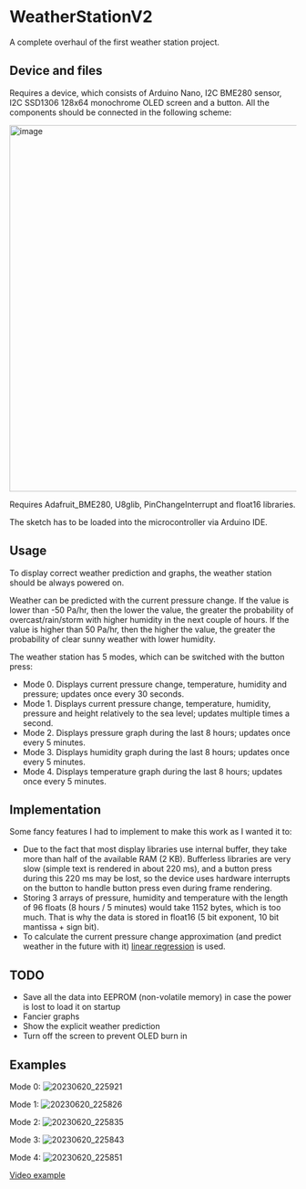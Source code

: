 # WeatherStationV2

A complete overhaul of the first weather station project.

## Device and files

Requires a device, which consists of Arduino Nano, I2C BME280 sensor, I2C SSD1306 128x64 monochrome OLED screen and a button. All the components should be connected in the following scheme:

<img width="642" alt="image" src="https://github.com/Petr1Furious/WeatherStationV2/assets/35459417/2bd86146-7950-4084-8952-760f44273726">

Requires Adafruit_BME280, U8glib, PinChangeInterrupt and float16 libraries.

The sketch has to be loaded into the microcontroller via Arduino IDE.

## Usage

To display correct weather prediction and graphs, the weather station should be always powered on.

Weather can be predicted with the current pressure change. If the value is lower than -50 Pa/hr, then the lower the value, the greater the probability of overcast/rain/storm with higher humidity in the next couple of hours. If the value is higher than 50 Pa/hr, then the higher the value, the greater the probability of clear sunny weather with lower humidity.

The weather station has 5 modes, which can be switched with the button press:
- Mode 0. Displays current pressure change, temperature, humidity and pressure; updates once every 30 seconds.
- Mode 1. Displays current pressure change, temperature, humidity, pressure and height relatively to the sea level; updates multiple times a second.
- Mode 2. Displays pressure graph during the last 8 hours; updates once every 5 minutes.
- Mode 3. Displays humidity graph during the last 8 hours; updates once every 5 minutes.
- Mode 4. Displays temperature graph during the last 8 hours; updates once every 5 minutes.

## Implementation

Some fancy features I had to implement to make this work as I wanted it to:
- Due to the fact that most display libraries use internal buffer, they take more than half of the available RAM (2 KB). Bufferless libraries are very slow (simple text is rendered in about 220 ms), and a button press during this 220 ms may be lost, so the device uses hardware interrupts on the button to handle button press even during frame rendering.
- Storing 3 arrays of pressure, humidity and temperature with the length of 96 floats (8 hours / 5 minutes) would take 1152 bytes, which is too much. That is why the data is stored in float16 (5 bit exponent, 10 bit mantissa + sign bit).
- To calculate the current pressure change approximation (and predict weather in the future with it) [linear regression](https://en.wikipedia.org/wiki/Linear_regression) is used.

## TODO

- Save all the data into EEPROM (non-volatile memory) in case the power is lost to load it on startup
- Fancier graphs
- Show the explicit weather prediction
- Turn off the screen to prevent OLED burn in

## Examples

Mode 0:
![20230620_225921](https://github.com/Petr1Furious/WeatherStationV2/assets/35459417/fc3b08e0-584b-4153-977c-e3accd430035)

Mode 1:
![20230620_225826](https://github.com/Petr1Furious/WeatherStationV2/assets/35459417/c63a9770-eaee-40a1-9a6e-fdb3a0dca8da)

Mode 2:
![20230620_225835](https://github.com/Petr1Furious/WeatherStationV2/assets/35459417/19fba092-4162-4cbb-84c1-6cbf5b76e635)

Mode 3:
![20230620_225843](https://github.com/Petr1Furious/WeatherStationV2/assets/35459417/34828096-ae7e-405a-8a24-7e1a135969e0)

Mode 4:
![20230620_225851](https://github.com/Petr1Furious/WeatherStationV2/assets/35459417/80850c87-bfaf-49f8-8c4a-bf6011d7cfc2)

[Video example](https://drive.google.com/file/d/1KHey0TmH1Hum_z-NL_RsqZlufXgc8cn4/view?usp=sharing)
